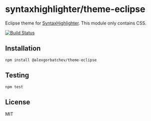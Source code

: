 # syntaxhighlighter/theme-eclipse

Eclipse theme for [SyntaxHighlighter](https://github.com/syntaxhighlighter). This module only contains CSS.

[![Build Status](https://travis-ci.org/syntaxhighlighter/theme-eclipse.svg)](https://travis-ci.org/syntaxhighlighter/theme-eclipse)

## Installation

    npm install @alexgorbatchev/theme-eclipse

## Testing

    npm test

## License

MIT
